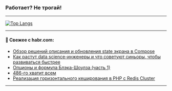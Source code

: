 ### Работает? Не трогай!

---
<!--
#### 🛠️ Technical stack:

![Java](https://img.shields.io/badge/Java-informational?logo=Oracle&style=flat&logoColor=white&color=FF4500)
![Kotlin](https://img.shields.io/badge/Kotlin-informational?logo=Kotlin&style=flat&logoColor=white&color=774D97)
![TS](https://img.shields.io/badge/TypeScript-informational?logo=typeScript&style=flat&logoColor=black&color=017acc)
![Python](https://img.shields.io/badge/Python-informational?logo=Python&style=flat&logoColor=black&color=ffdd54) <br>
![Spring](https://img.shields.io/badge/Spring-informational?logo=Spring&style=flat&logoColor=white&color=6DB33F) 
![SpringBoot](https://img.shields.io/badge/SpringBoot-informational?logo=SpringBoot&style=flat&logoColor=white&color=6DB33F)
![Nest](https://img.shields.io/badge/NestJS-informational?logo=NestJS&style=flat&logoColor=white&color=E0234E) 
![NodeJS](https://img.shields.io/badge/NodeJS-informational?logo=node.js&style=flat&logoColor=white&color=70A760)<br>
![PostgreSQL](https://img.shields.io/badge/PostgreSQL-informational?logo=PostgreSQL&style=flat&logoColor=white&color=DAA520)
![MongoDB](https://img.shields.io/badge/MongoDB-informational?logo=MongoDB&style=flat&logoColor=white&color=870000)
![Apache](https://img.shields.io/badge/Apache-informational?logo=apache&style=flat&logoColor=white&color=f74e28)

___ 
-->

<!--- #### 🛠️ : --->

[![Top Langs](https://github-readme-stats-82jvfl3w3-advtsettinggmailcoms-projects.vercel.app/api/top-langs/?username=zloylis&langs_count=10&hide_title=true&title_color=e6edf3&size_weight=0.5&count_weight=0.5&layout=compact&hide_progress=true&hide_border=true&theme=dracula)](https://github.com/zloylis)

<!---


####  :octocat:&nbsp;&nbsp; Статистика:

![GitHub stats](https://github-readme-stats-u2qms2cxw-advtsettinggmailcoms-projects.vercel.app/api?username=zloylis&show_icons=true&hide_border=true&theme=dracula&title_color=e6edf3&include_all_commits=true&count_private=true&hide_rank=false&hide_title=true&rank_icon=github)
-->
---

#### 💬 Свежее с habr.com:

<!-- BLOG-POST-LIST:START -->
- [Обзор решений описания и обновления state экрана в Сompose](https://habr.com/ru/companies/sberbank/articles/856544/?utm_source=habrahabr&utm_medium=rss&utm_campaign=856544)
- [Как растут data science-инженеры и что советуют синьоры, чтобы развиваться быстрее](https://habr.com/ru/companies/avito/articles/856472/?utm_source=habrahabr&utm_medium=rss&utm_campaign=856472)
- [Опционы и формула Блэка-Шоулза &lpar;часть 1&rpar;](https://habr.com/ru/articles/855994/?utm_source=habrahabr&utm_medium=rss&utm_campaign=855994)
- [486-го хватит всем](https://habr.com/ru/articles/856572/?utm_source=habrahabr&utm_medium=rss&utm_campaign=856572)
- [Реализация горизонтального кеширования в PHP с Redis Cluster](https://habr.com/ru/companies/otus/articles/848000/?utm_source=habrahabr&utm_medium=rss&utm_campaign=848000)
<!-- BLOG-POST-LIST:END -->

---
